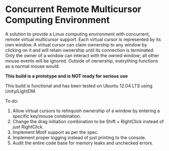 Concurrent Remote Multicursor Computing Environment
===========
A solution to provide a Linux computing environment with concurrent, remote virtual multicursor support. Each virtual cursor is represented by its own window. A virtual cursor can claim ownership to any window by clicking on it and will retain ownership until its connection is terminated. Only the owner of a window can interact with the owned window; all other mouse events will be ignored. Outside of ownership, everything functions as a normal mouse would.

**This build is a prototype and is NOT ready for serious use**

This build is functional and has been tested on Ubuntu 12.04 LTS using Unity/LightDM.

To do:
1. Allow virtual cursors to relinquish ownership of a window by entering a specific key/mouse combination.
2. Change the drag initiation combination to be Shift + RightClick instead of just RightClick.
3. Implement Motif support as per the spec.
4. Implement proper logging instead of just printing to the console.
5. Audit the entire code base for memory leaks and unchecked errors.
